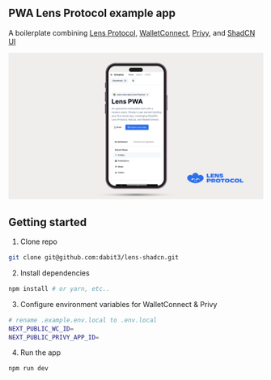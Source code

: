 ## PWA Lens Protocol example app

A boilerplate combining [Lens Protocol](https://www.lens.xyz/), [WalletConnect](https://walletconnect.com/), [Privy](https://www.privy.io/), and [ShadCN UI](https://ui.shadcn.com/)

![Lens PWA Screenshot](pwa-header.png)

## Getting started

1. Clone repo

```sh
git clone git@github.com:dabit3/lens-shadcn.git
```

2. Install dependencies

```sh
npm install # or yarn, etc..
```

3. Configure environment variables for WalletConnect & Privy

```sh
# rename .example.env.local to .env.local 
NEXT_PUBLIC_WC_ID=
NEXT_PUBLIC_PRIVY_APP_ID=
```

4. Run the app

```sh
npm run dev
```